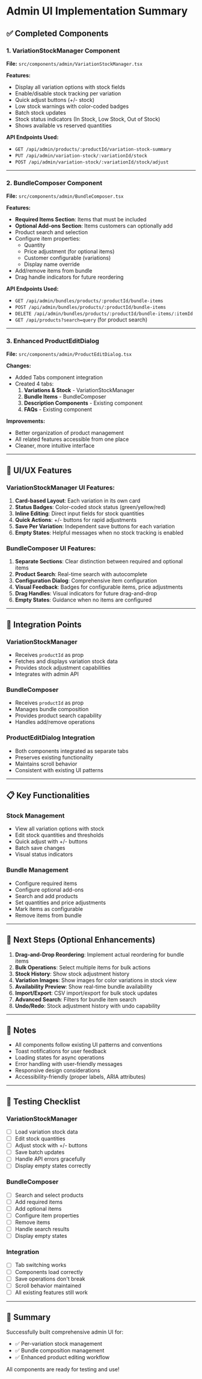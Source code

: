 # Admin UI Implementation Summary

## ✅ Completed Components

### 1. VariationStockManager Component
**File:** `src/components/admin/VariationStockManager.tsx`

**Features:**
- Display all variation options with stock fields
- Enable/disable stock tracking per variation  
- Quick adjust buttons (+/- stock)
- Low stock warnings with color-coded badges
- Batch stock updates
- Stock status indicators (In Stock, Low Stock, Out of Stock)
- Shows available vs reserved quantities

**API Endpoints Used:**
- `GET /api/admin/products/:productId/variation-stock-summary`
- `PUT /api/admin/variation-stock/:variationId/stock`
- `POST /api/admin/variation-stock/:variationId/stock/adjust`

---

### 2. BundleComposer Component
**File:** `src/components/admin/BundleComposer.tsx`

**Features:**
- **Required Items Section**: Items that must be included
- **Optional Add-ons Section**: Items customers can optionally add
- Product search and selection
- Configure item properties:
  - Quantity
  - Price adjustment (for optional items)
  - Customer configurable (variations)
  - Display name override
- Add/remove items from bundle
- Drag handle indicators for future reordering

**API Endpoints Used:**
- `GET /api/admin/bundles/products/:productId/bundle-items`
- `POST /api/admin/bundles/products/:productId/bundle-items`
- `DELETE /api/admin/bundles/products/:productId/bundle-items/:itemId`
- `GET /api/products?search=query` (for product search)

---

### 3. Enhanced ProductEditDialog
**File:** `src/components/admin/ProductEditDialog.tsx`

**Changes:**
- Added Tabs component integration
- Created 4 tabs:
  1. **Variations & Stock** - VariationStockManager
  2. **Bundle Items** - BundleComposer  
  3. **Description Components** - Existing component
  4. **FAQs** - Existing component

**Improvements:**
- Better organization of product management
- All related features accessible from one place
- Cleaner, more intuitive interface

---

## 🎨 UI/UX Features

### VariationStockManager UI Features:
1. **Card-based Layout**: Each variation in its own card
2. **Status Badges**: Color-coded stock status (green/yellow/red)
3. **Inline Editing**: Direct input fields for stock quantities
4. **Quick Actions**: +/- buttons for rapid adjustments
5. **Save Per Variation**: Independent save buttons for each variation
6. **Empty States**: Helpful messages when no stock tracking is enabled

### BundleComposer UI Features:
1. **Separate Sections**: Clear distinction between required and optional items
2. **Product Search**: Real-time search with autocomplete
3. **Configuration Dialog**: Comprehensive item configuration
4. **Visual Feedback**: Badges for configurable items, price adjustments
5. **Drag Handles**: Visual indicators for future drag-and-drop
6. **Empty States**: Guidance when no items are configured

---

## 🔗 Integration Points

### VariationStockManager
- Receives `productId` as prop
- Fetches and displays variation stock data
- Provides stock adjustment capabilities
- Integrates with admin API

### BundleComposer  
- Receives `productId` as prop
- Manages bundle composition
- Provides product search capability
- Handles add/remove operations

### ProductEditDialog Integration
- Both components integrated as separate tabs
- Preserves existing functionality
- Maintains scroll behavior
- Consistent with existing UI patterns

---

## 📋 Key Functionalities

### Stock Management
- View all variation options with stock
- Edit stock quantities and thresholds
- Quick adjust with +/- buttons
- Batch save changes
- Visual status indicators

### Bundle Management
- Configure required items
- Configure optional add-ons
- Search and add products
- Set quantities and price adjustments
- Mark items as configurable
- Remove items from bundle

---

## 🚀 Next Steps (Optional Enhancements)

1. **Drag-and-Drop Reordering**: Implement actual reordering for bundle items
2. **Bulk Operations**: Select multiple items for bulk actions
3. **Stock History**: Show stock adjustment history
4. **Variation Images**: Show images for color variations in stock view
5. **Availability Preview**: Show real-time bundle availability
6. **Import/Export**: CSV import/export for bulk stock updates
7. **Advanced Search**: Filters for bundle item search
8. **Undo/Redo**: Stock adjustment history with undo capability

---

## 📝 Notes

- All components follow existing UI patterns and conventions
- Toast notifications for user feedback
- Loading states for async operations
- Error handling with user-friendly messages
- Responsive design considerations
- Accessibility-friendly (proper labels, ARIA attributes)

---

## 🎯 Testing Checklist

### VariationStockManager
- [ ] Load variation stock data
- [ ] Edit stock quantities
- [ ] Adjust stock with +/- buttons
- [ ] Save batch updates
- [ ] Handle API errors gracefully
- [ ] Display empty states correctly

### BundleComposer
- [ ] Search and select products
- [ ] Add required items
- [ ] Add optional items
- [ ] Configure item properties
- [ ] Remove items
- [ ] Handle search results
- [ ] Display empty states

### Integration
- [ ] Tab switching works
- [ ] Components load correctly
- [ ] Save operations don't break
- [ ] Scroll behavior maintained
- [ ] All existing features still work

---

## 🎉 Summary

Successfully built comprehensive admin UI for:
- ✅ Per-variation stock management
- ✅ Bundle composition management
- ✅ Enhanced product editing workflow

All components are ready for testing and use!
